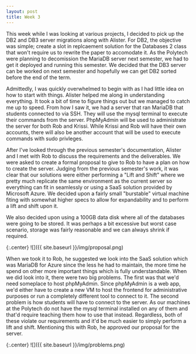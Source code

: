```yaml
---
layout: post
title: Week 3
---
```

This week while I was looking at various projects, I decided to pick up the DB2 and DB3 server migrations along with Alister. For DB2, the objective was simple; create a slot in replcaement solution for the Databases 2 class that won't require us to rewrite the paper to accomodate it. As the Polytech were planning to decomission the MariaDB server next semester, we had to get it deployed and running this semester. We decided that the DB3 server can be worked on next semester and hopefully we can get DB2 sorted before the end of the term.

Admittedly, I was quickly overwhelmed to begin with as I had little idea on how to start with things. Alister helped me along in understanding everything. It took a bit of time to figure things out but we managed to catch me up to speed. From how I saw it, we had a server that ran MariaDB that students connected to via SSH. They will use the mysql terminal to execute their commands from the server. PhpMyAdmin will be used to administrate the server for both Rob and Krissi. While Krissi and Rob will have their own accounts, there will also be another account that will be used to execute commands with sudo privleges.

After I've looked through the previous semester's documentation, Alister and I met with Rob to discuss the requirements and the deliverables. We were asked to create a formal proposal to give to Rob to have a plan on how to create the server. Judging from the previous semester's work, it was clear that our solutions were either performing a "Lift and Shift" where we pretty much replicate the same environment as the current server so everything can fit in seamlessly or using a SaaS solution provided by Microsoft Azure. We decided upon a fairly small "burstable" virtual machine fiting with somewhat higher specs to allow for expandability and to perform a lift and shift upon it.

We also decided upon using a 100GB data disk where all of the databases were going to be stored. It was perhaps a bit excessive but worst case scenario, storage was fairly reasonable and we can always shrink if required.

{:.center}
![]({{ site.baseurl }}/img/proposal.png)

When we took it to Rob, he suggested we look into the SaaS solution which was MariaDB for Azure since the less he had to maintain, the more time he spend on other more important things which is fully understandable. When we did look into it, there were two big problems. The first was that we'd need someplace to host phpMyAdmin. Since phpMyAdmin is a web app, we'd either have to create a new VM to host the frontend for administrative purposes or run a completely different tool to connect to it. The second problem is how students will have to connect to the server. As our machines at the Polytech do not have the mysql terminal installed on any of them and that'd require teaching them how to use that instead. Regardless, both of these violate our requirements and it'd be much easier to simply perform a lift and shift. Mentioning this with Rob, he approved our proposal for the server.

{:.center}
![]({{ site.baseurl }}/img/problems.png)
